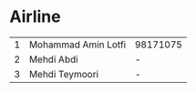 # Airline
<table>
  <tr>
    <td>1</td>
    <td>Mohammad Amin Lotfi</td>
    <td>98171075</td>
  </tr>
  <tr>
    <td>2</td>
    <td>Mehdi Abdi</td>
    <td>-</td>
  </tr>
    <tr>
    <td>3</td>
    <td>Mehdi Teymoori</td>
    <td>-</td>
  </tr>
</table>